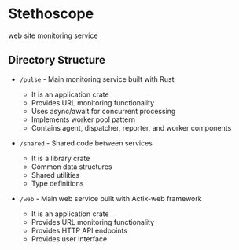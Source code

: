 # Stethoscope
web site monitoring service

## Directory Structure

- `/pulse` - Main monitoring service built with Rust
  - It is an application crate
  - Provides URL monitoring functionality
  - Uses async/await for concurrent processing
  - Implements worker pool pattern
  - Contains agent, dispatcher, reporter, and worker components

- `/shared` - Shared code between services
  - It is a library crate
  - Common data structures
  - Shared utilities
  - Type definitions

- `/web` - Main web service built with Actix-web framework
  - It is an application crate
  - Provides URL monitoring functionality
  - Provides HTTP API endpoints
  - Provides user interface

